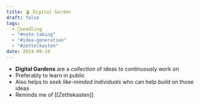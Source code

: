 ```yaml
---
title: 🪴 Digital Garden
draft: false
tags:
  - 🌱seedling
  - "#note-taking"
  - "#idea-generation"
  - "#zettelkasten"
date: 2024-09-19
---
```

- **Digital Gardens** are a *collection* of ideas to continuously work on
- Preferably to learn in public
- Also helps to *seek like-minded individuals* who can help *build* on those ideas
- Reminds me of [[Zettlekasten]]